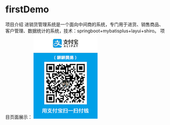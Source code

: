 # firstDemo
项目介绍
进销货管理系统是一个面向中间商的系统，专门用于进货、销售商品、客户管理、数据统计的系统，技术：springboot+mybatisplus+layui+shiro。
项目页面展示：
![baidu](https://github.com/LLiuHuaXing/firstDemo/blob/master/src/main/resources/static/resources/images/alipay.jpg "百度logo")  

